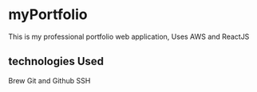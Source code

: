 # myPortfolio
This is my professional portfolio web application, Uses AWS and ReactJS

## technologies Used
Brew
Git and Github
SSH
